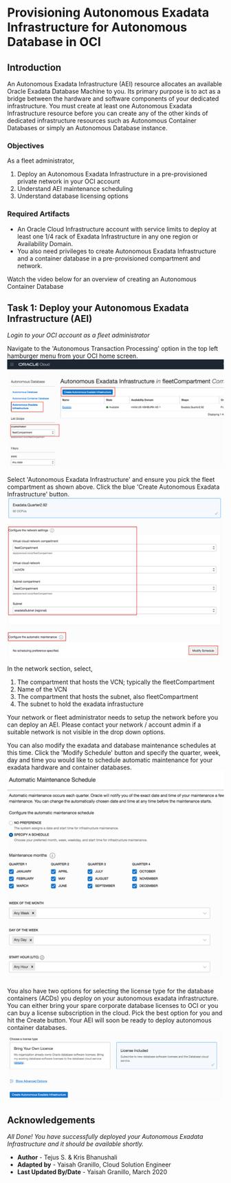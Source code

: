
# Provisioning Autonomous Exadata Infrastructure for Autonomous Database in OCI

## Introduction
An Autonomous Exadata Infrastructure (AEI) resource allocates an available Oracle Exadata Database Machine to you. Its primary purpose is to act as a bridge between the hardware and software components of your dedicated infrastructure. You must create at least one Autonomous Exadata Infrastructure resource before you can create any of the other kinds of dedicated infrastructure resources such as Autonomous Container Databases or simply an Autonomous Database instance.


### Objectives

As a fleet administrator, 
1. Deploy an Autonomous Exadata Infrastructure in a pre-provisioned private network in your OCI account
2. Understand AEI maintenance scheduling
3. Understand database licensing options

### Required Artifacts
- An Oracle Cloud Infrastructure account with service limits to deploy at least one 1/4 rack of Exadata Infrastructure in any one region or Availability Domain.
- You also need privileges to create Autonomous Exadata Infrastructure and a container database in a pre-provisioned compartment and network.

Watch the video below for an overview of creating an Autonomous Container Database

[](youtube:0iL-zyMziOM)

## Task 1: Deploy your Autonomous Exadata Infrastructure (AEI)

*Login to your OCI account as a fleet administrator*

Navigate to the 'Autonomous Transaction Processing' option in the top left hamburger menu from your OCI home screen.
    ![create_aei1](./images/create_aei1.png " ")



Select 'Autonomous Exadata Infrastructure' and ensure you pick the fleet compartment as shown above. Click the blue 'Create Autonomous Exadata Infrastructure' button.
    ![create_aei3](./images/create_aei3.png " ")


In the network section, select, 

1. The compartment that hosts the VCN; typically the fleetCompartment
2. Name of the VCN
3. The compartment that hosts the subnet, also fleetCompartment
4. The subnet to hold the exadata infrastucture


Your network or fleet administrator needs to setup the network before you can deploy an AEI. Please contact your network / account admin if a suitable network is not visible in the drop down options.



You can also modify the exadata and database maintenance schedules at this time. Click the 'Modify Schedule' button and specify the quarter, week, day and time you would like to schedule automatic maintenance for your exadata hardware and container databases.
    ![select_schedule](./images/select_schedule.png " ")

You also have two options for selecting the license type for the database containers (ACDs) you deploy on your autonomous exadata infrastructure. You can either bring your spare corporate database licenses to OCI or you can buy a license subscription in the cloud. Pick the best option for you and hit the Create button. Your AEI will soon be ready to deploy autonomous container databases.
    ![license_type](./images/license_type.png " ")


## Acknowledgements

*All Done! You have successfully deployed your Autonomous Exadata Infrastructure and it should be available shortly.*

- **Author** - Tejus S. & Kris Bhanushali
- **Adapted by** -  Yaisah Granillo, Cloud Solution Engineer
- **Last Updated By/Date** - Yaisah Granillo, March 2020

